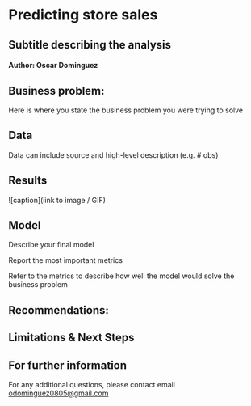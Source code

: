 # Predicting store sales 
## Subtitle describing the analysis

#### Author: Oscar Dominguez

## Business problem:
Here is where you state the business problem you were trying to solve

## Data
Data can include source and high-level description (e.g. # obs)

## Results
![caption](link to image / GIF)

## Model
Describe your final model

Report the most important metrics

Refer to the metrics to describe how well the model would solve the business problem

## Recommendations:

## Limitations & Next Steps

## For further information 
For any additional questions, please contact email odominguez0805@gmail.com
